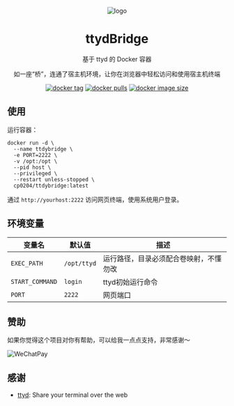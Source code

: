 <div align="center">

![logo](https://cdn.jsdelivr.net/gh/Cp0204/CasaOS-AppStore-Play@main/Apps/ttydbridge/icon.png)

# ttydBridge

基于 ttyd 的 Docker 容器

如一座“桥”，连通了宿主机环境，让你在浏览器中轻松访问和使用宿主机终端

[![docker tag][docker-tag-image]][docker-url] [![docker pulls][docker-pulls-image]][docker-url] [![docker image size][docker-image-size-image]][docker-url]

[docker-tag-image]: https://img.shields.io/docker/v/cp0204/ttydbridge
[docker-pulls-image]: https://img.shields.io/docker/pulls/cp0204/ttydbridge
[docker-image-size-image]: https://img.shields.io/docker/image-size/cp0204/ttydbridge
[github-url]: https://github.com/Cp0204/ttydbridge
[docker-url]: https://hub.docker.com/r/cp0204/ttydbridge

</div>

## 使用

运行容器：

```shell
docker run -d \
  --name ttdybridge \
  -e PORT=2222 \
  -v /opt:/opt \
  --pid host \
  --privileged \
  --restart unless-stopped \
  cp0204/ttdybridge:latest
```

通过 `http://yourhost:2222` 访问网页终端，使用系统用户登录。

## 环境变量

| 变量名 | 默认值 | 描述 |
| --- | -------- | ---- |
| `EXEC_PATH` | `/opt/ttyd` | 运行路径，目录必须配合卷映射，不懂勿改 |
| `START_COMMAND` | `login` | ttyd初始运行命令 |
| `PORT` | `2222` | 网页端口 |

## 赞助

如果你觉得这个项目对你有帮助，可以给我一点点支持，非常感谢～

![WeChatPay](https://cdn.jsdelivr.net/gh/Cp0204/CasaMOD@main/img/wechat_pay_qrcode.png)

## 感谢

- [ttyd](https://github.com/tsl0922/ttyd): Share your terminal over the web
